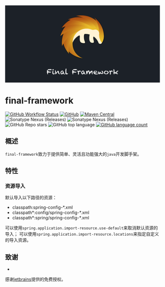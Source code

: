 ![final-framework](src/images/final-framework@2x.png)

# final-framework

[![GitHub Workflow Status](https://img.shields.io/github/workflow/status/final-projects/final-framework/CI)](https://github.com/final-projectes/final-framework/actions?query=workflow%3ACI)
[![GitHub](https://img.shields.io/github/license/final-projects/final-framework)](http://www.apache.org/licenses/LICENSE-2.0.html)
[![Maven Central](https://img.shields.io/maven-central/v/org.ifinalframework/final-framework?label=maven&color=success)](https://mvnrepository.com/search?q=org.ifinal.finalframework)
![Sonatype Nexus (Releases)](https://img.shields.io/nexus/r/org.ifinalframework/final-framework?server=https://s01.oss.sonatype.org)
![Sonatype Nexus (Releases)](https://img.shields.io/nexus/s/org.ifinalframework/final-framework?server=https://s01.oss.sonatype.org)
![GitHub Repo stars](https://img.shields.io/github/stars/final-projects/final-framework)
![GitHub top language](https://img.shields.io/github/languages/top/final-projects/final-framework)
[![GitHub language count](https://img.shields.io/github/languages/count/final-projects/final-framework)](https://github.com/likly/final-framework)

## 概述

`final-framework`致力于提供简单、灵活且功能强大的`java`开发脚手架。

## 特性

### 资源导入

默认导入以下路径的资源：
* classpath:spring-config-*.xml
* classpath*:config/spring-config-*.xml
* classpath*:spring/spring-config-*.xml

可以使用`spring.application.import-resource.use-default`来取消默认资源的导入；
可以使用`spring.application.import-resource.locations`来指定自定义的导入资源。


## 致谢

*

感谢<a href="https://www.jetbrains.com/">jetbrains</a>提供的免费授权。
